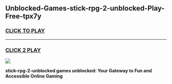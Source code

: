 
## Unblocked-Games-stick-rpg-2-unblocked-Play-Free-tpx7y
<h3>
<a href="https://premium76.site?title=stick-rpg-2-unblocked&ref=19M">CLICK TO PLAY</a></h3>
<hr>

<h3>
<a href="https://premium76.site?title=stick-rpg-2-unblocked&ref=19M">CLICK 2 PLAY</a>
  
</h3>

<a href="https://premium76.site?title=stick-rpg-2-unblocked&ref=19M"><img src="https://clearcache.store/games.png"></a>


**stick-rpg-2-unblocked games unblocked: Your Gateway to Fun and Accessible Online Gaming**
